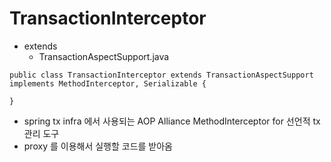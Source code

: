# TransactionInterceptor

- extends
  - TransactionAspectSupport.java

```
public class TransactionInterceptor extends TransactionAspectSupport implements MethodInterceptor, Serializable {

}
```

- spring tx infra 에서 사용되는 AOP Alliance MethodInterceptor for 선언적 tx 관리 도구
- proxy 를 이용해서 실행할 코드를 받아옴
